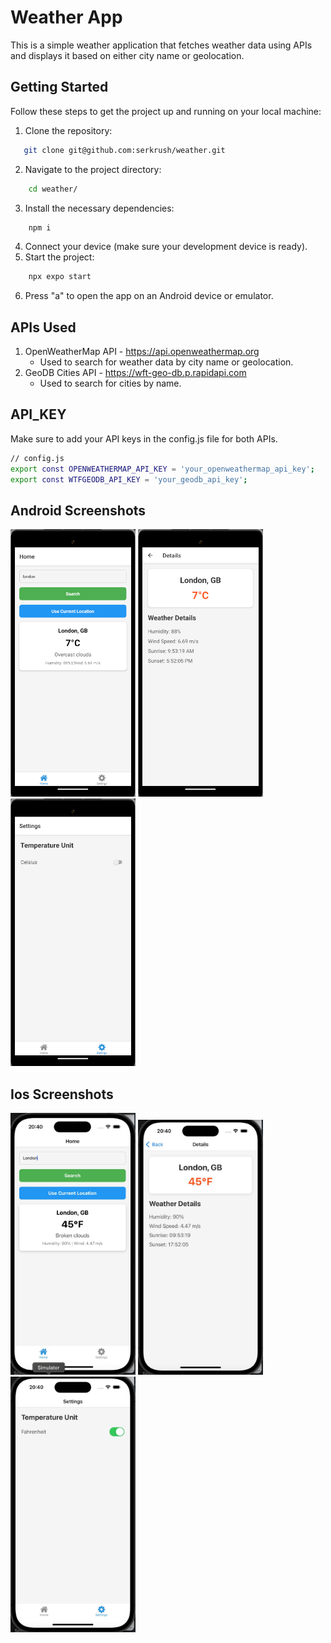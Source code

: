 # Weather App

This is a simple weather application that fetches weather data using APIs and displays it based on either city name or geolocation.

## Getting Started

Follow these steps to get the project up and running on your local machine:

1. Clone the repository:
```bash
   git clone git@github.com:serkrush/weather.git
```
2. Navigate to the project directory:
```bash
    cd weather/
```
3. Install the necessary dependencies:
```bash
    npm i
```
4. Connect your device (make sure your development device is ready).
5. Start the project:
```bash
    npx expo start
```
6. Press "a" to open the app on an Android device or emulator.

## APIs Used
1. OpenWeatherMap API - https://api.openweathermap.org
    - Used to search for weather data by city name or geolocation.
2. GeoDB Cities API - https://wft-geo-db.p.rapidapi.com
    - Used to search for cities by name.

## API_KEY
Make sure to add your API keys in the config.js file for both APIs.
```bash
// config.js
export const OPENWEATHERMAP_API_KEY = 'your_openweathermap_api_key';
export const WTFGEODB_API_KEY = 'your_geodb_api_key';
```

## Android Screenshots
<img src="assets/images/Screenshot/AndroidHome.png" alt="Weather App AndroidHome" width="200" >
<img src="assets/images/Screenshot/AndroidDetails.png" alt="Weather App AndroidDetails" width="200" >
<img src="assets/images/Screenshot/AndroidSettings.png" alt="Weather App AndroidSettings" width="200" >

## Ios Screenshots
<img src="assets/images/Screenshot/IosHome.jpg" alt="Weather App IosHome" width="200" >
<img src="assets/images/Screenshot/IosDetails.jpg" alt="Weather App IosDetails" width="200" >
<img src="assets/images/Screenshot/IosSettings.jpg" alt="Weather App IosSettings" width="200" >